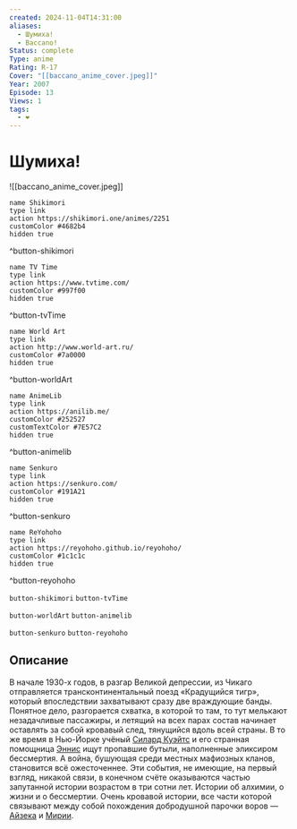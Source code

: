 ```yaml
---
created: 2024-11-04T14:31:00
aliases:
  - Шумиха!
  - Baccano!
Status: complete
Type: anime
Rating: R-17
Cover: "[[baccano_anime_cover.jpeg]]"
Year: 2007
Episode: 13
Views: 1
tags:
  - ❤
---
```


# Шумиха!

![[baccano_anime_cover.jpeg]]

```button
name Shikimori
type link
action https://shikimori.one/animes/2251
customColor #4682b4
hidden true
```
^button-shikimori

```button
name TV Time
type link
action https://www.tvtime.com/
customColor #997f00
hidden true
```
^button-tvTime

```button
name World Art
type link
action http://www.world-art.ru/
customColor #7a0000
hidden true
```
^button-worldArt

```button
name AnimeLib
type link
action https://anilib.me/
customColor #252527
customTextColor #7E57C2
hidden true
```
^button-animelib

```button
name Senkuro
type link
action https://senkuro.com/
customColor #191A21
hidden true
```
^button-senkuro

```button
name ReYohoho
type link
action https://reyohoho.github.io/reyohoho/
customColor #1c1c1c
hidden true
```
^button-reyohoho

`button-shikimori` `button-tvTime`

`button-worldArt` `button-animelib`

`button-senkuro` `button-reyohoho`

## Описание

В начале 1930-х годов, в разгар Великой депрессии, из Чикаго отправляется трансконтинентальный поезд «Крадущийся тигр», который впоследствии захватывают сразу две враждующие банды. Понятное дело, разгорается схватка, в которой то там, то тут мелькают незадачливые пассажиры, и летящий на всех парах состав начинает оставлять за собой кровавый след, тянущийся вдоль всей страны. В то же время в Нью-Йорке учёный [Силард Куэйтс](https://shikimori.one/characters/3059-szilard-quates) и его странная помощница [Эннис](https://shikimori.one/characters/3060-ennis) ищут пропавшие бутыли, наполненные эликсиром бессмертия. А война, бушующая среди местных мафиозных кланов, становится всё ожесточеннее. Эти события, не имеющие, на первый взгляд, никакой связи, в конечном счёте оказываются частью запутанной истории возрастом в три сотни лет. Истории об алхимии, о жизни и о бессмертии. Очень кровавой истории, все части которой связывают между собой похождения добродушной парочки воров — [Айзека](https://shikimori.one/characters/3662-isaac-dian) и [Мирии](https://shikimori.one/characters/3796-miria-harvent).
